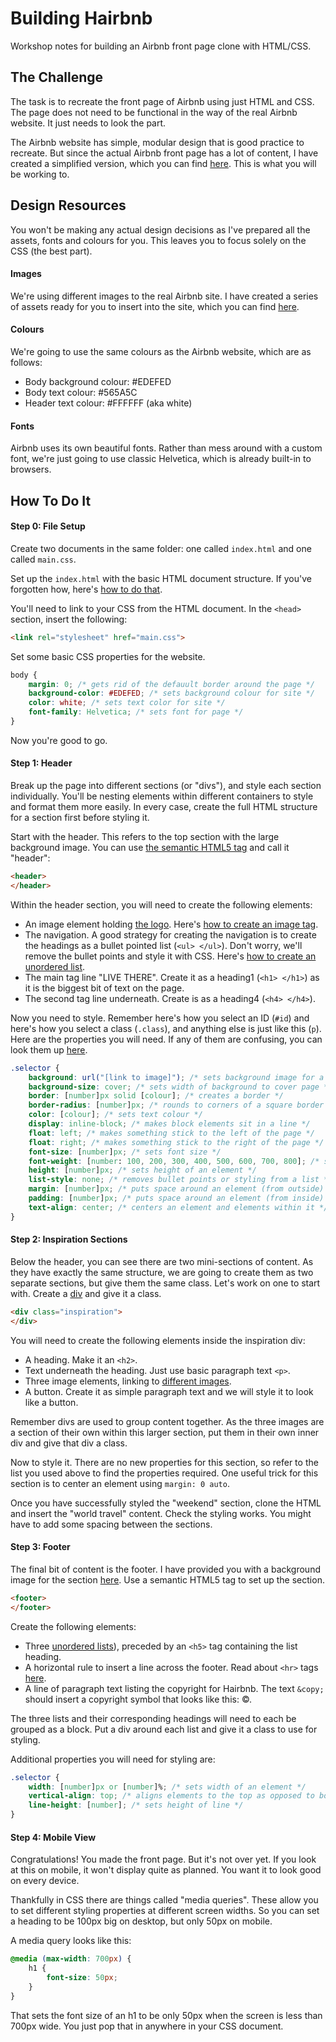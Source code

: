 # Building Hairbnb

Workshop notes for building an Airbnb front page clone with HTML/CSS.

## The Challenge

The task is to recreate the front page of Airbnb using just HTML and CSS. The page does not need to be functional in the way of the real Airbnb website. It just needs to look the part.

The Airbnb website has simple, modular design that is good practice to  recreate. But since the actual Airbnb front page has a lot of content, I have created a simplified version, which you can find [here](http://msmichellegar.github.io/hairbnb). This is what you will be working to.

## Design Resources

You won't be making any actual design decisions as I've prepared all the assets, fonts and colours for you. This leaves you to focus solely on the CSS (the best part).

#### Images

We're using different images to the real Airbnb site. I have created a series of assets ready for you to insert into the site, which you can find [here](https://www.dropbox.com/sh/8snzlcegjn58fsx/AAABuEyeJt7piv8UPil9jsPQa?dl=0).

#### Colours

We're going to use the same colours as the Airbnb website, which are as follows:

* Body background colour: #EDEFED
* Body text colour: #565A5C
* Header text colour: #FFFFFF (aka white)

#### Fonts

Airbnb uses its own beautiful fonts. Rather than mess around with a custom font, we're just going to use classic Helvetica, which is already built-in to browsers.

## How To Do It

#### Step 0: File Setup

Create two documents in the same folder: one called `index.html` and one called `main.css`.

Set up the `index.html` with the basic HTML document structure. If you've forgotten how, here's [how to do that](http://www.w3schools.com/html/html_intro.asp).

You'll need to link to your CSS from the HTML document. In the `<head>` section, insert the following:

```html
<link rel="stylesheet" href="main.css">
```

Set some basic CSS properties for the website.

```css
body {
    margin: 0; /* gets rid of the defauult border around the page */
    background-color: #EDEFED; /* sets background colour for site */
    color: white; /* sets text color for site */
    font-family: Helvetica; /* sets font for page */
}

```

Now you're good to go.

#### Step 1: Header

Break up the page into different sections (or "divs"), and style each section individually. You'll be nesting elements within different containers to style and format them more easily. In every case, create the full HTML structure for a section first before styling it.

Start with the header. This refers to the top section with the large background image. You can use [the semantic HTML5 tag](http://www.w3schools.com/tags/tag_header.asp) and call it "header":

```html
<header>
</header>
```

Within the header section, you will need to create the following elements:
* An image element holding [the logo](https://dl.dropboxusercontent.com/u/297682547/Hairbnb/logo.png). Here's [how to create an image tag](http://www.w3schools.com/tags/tag_img.asp).
* The navigation. A good strategy for creating the navigation is to create the headings as a bullet pointed list (`<ul> </ul>`). Don't worry, we'll remove the bullet points and style it with CSS. Here's [how to create an unordered list](http://www.w3schools.com/tags/tag_ul.asp).
* The main tag line "LIVE THERE". Create it as a heading1 (`<h1> </h1>`) as it is the biggest bit of text on the page.
* The second tag line underneath. Create is as a heading4 (`<h4> </h4>`).

Now you need to style. Remember here's how you select an ID (`#id`) and here's how you select a class (`.class`), and anything else is just like this (`p`). Here are the properties you will need. If any of them are confusing, you can look them up [here](http://www.w3schools.com/css/default.asp).

```css
.selector {
    background: url("[link to image]"); /* sets background image for a div */
    background-size: cover; /* sets width of background to cover page */
    border: [number]px solid [colour]; /* creates a border */
    border-radius: [number]px; /* rounds to corners of a square border */
    color: [colour]; /* sets text colour */
    display: inline-block; /* makes block elements sit in a line */
    float: left; /* makes something stick to the left of the page */
    float: right; /* makes something stick to the right of the page */
    font-size: [number]px; /* sets font size */
    font-weight: [number: 100, 200, 300, 400, 500, 600, 700, 800]; /* sets how bold the text is */
    height: [number]px; /* sets height of an element */
    list-style: none; /* removes bullet points or styling from a list */
    margin: [number]px; /* puts space around an element (from outside) */
    padding: [number]px; /* puts space around an element (from inside) */
    text-align: center; /* centers an element and elements within it */
}
```

#### Step 2: Inspiration Sections

Below the header, you can see there are two mini-sections of content. As they have exactly the same structure, we are going to create them as two separate sections, but give them the same class. Let's work on one to start with. Create a [div](http://www.w3schools.com/tags/tag_div.asp) and give it a class.

```html
<div class="inspiration">
</div>
```

You will need to create the following elements inside the inspiration div:

* A heading. Make it an `<h2>`.
* Text underneath the heading. Just use basic paragraph text `<p>`.
* Three image elements, linking to [different images](https://www.dropbox.com/sh/p65qv0cjewuu4ja/AABfabSwMj4v3ZAchlork8_5a?dl=0).
* A button. Create it as simple paragraph text and we will style it to look like a button.

Remember divs are used to group content together. As the three images are a section of their own within this larger section, put them in their own inner div and give that div a class.

Now to style it. There are no new properties for this section, so refer to the list you used above to find the properties required. One useful trick for this section is to center an element using `margin: 0 auto`.

Once you have successfully styled the "weekend" section, clone the HTML and insert the "world travel" content. Check the styling works. You might have to add some spacing between the sections.

#### Step 3: Footer

The final bit of content is the footer. I have provided you with a background image for the section [here](https://dl.dropboxusercontent.com/u/297682547/Hairbnb/footer.png). Use a semantic HTML5 tag to set up the section.

```html
<footer>
</footer>
```

Create the following elements:

* Three [unordered lists](http://www.w3schools.com/tags/tag_ul.asp)), preceded by an `<h5>` tag containing the list heading.
* A horizontal rule to insert a line across the footer. Read about `<hr>` tags [here](http://www.w3schools.com/tags/tag_hr.asp).
* A line of paragraph text listing the copyright for Hairbnb. The text `&copy;` should insert a copyright symbol that looks like this: &copy;.

The three lists and their corresponding headings will need to each be grouped as a block. Put a div around each list and give it a class to use for styling.

Additional properties you will need for styling are:

```css
.selector {
    width: [number]px or [number]%; /* sets width of an element */
    vertical-align: top; /* aligns elements to the top as opposed to bottom of a line */
    line-height: [number]; /* sets height of line */
}
```

#### Step 4: Mobile View

Congratulations! You made the front page. But it's not over yet. If you look at this on mobile, it won't display quite as planned. You want it to look good on every device.

Thankfully in CSS there are things called "media queries". These allow you to set different styling properties at different screen widths. So you can set a heading to be 100px big on desktop, but only 50px on mobile.

A media query looks like this:

```css
@media (max-width: 700px) {
    h1 {
        font-size: 50px;
    }
}
```

That sets the font size of an h1 to be only 50px when the screen is less than 700px wide. You just pop that in anywhere in your CSS document.

